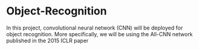 # Object-Recognition
In this project, convolutional neural network (CNN) will be deployed for object recognition. More specifically, we will be using the All-CNN network published in the 2015 ICLR paper

